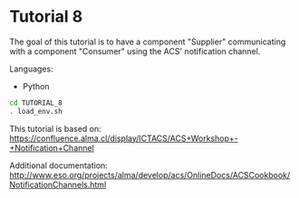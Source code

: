 # Tutorial 8
The goal of this tutorial is to have a component "Supplier" communicating with a component "Consumer" using the ACS' notification channel.  

Languages:
* Python

```bash
cd TUTORIAL_8
. load_env.sh
```

This tutorial is based on: https://confluence.alma.cl/display/ICTACS/ACS+Workshop+-+Notification+Channel

Additional documentation: http://www.eso.org/projects/alma/develop/acs/OnlineDocs/ACSCookbook/NotificationChannels.html